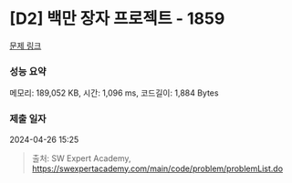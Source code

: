 # [D2] 백만 장자 프로젝트 - 1859 

[문제 링크](https://swexpertacademy.com/main/code/problem/problemDetail.do?contestProbId=AV5LrsUaDxcDFAXc) 

### 성능 요약

메모리: 189,052 KB, 시간: 1,096 ms, 코드길이: 1,884 Bytes

### 제출 일자

2024-04-26 15:25



> 출처: SW Expert Academy, https://swexpertacademy.com/main/code/problem/problemList.do